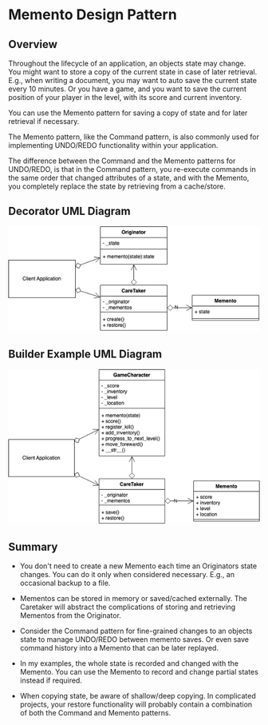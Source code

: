 # Memento Design Pattern
## Overview 
Throughout the lifecycle of an application, an objects state may change. You might want to store a copy of the current state in case of later retrieval. E.g., when writing a document, you may want to auto save the current state every 10 minutes. Or you have a game, and you want to save the current position of your player in the level, with its score and current inventory.

You can use the Memento pattern for saving a copy of state and for later retrieval if necessary.

The Memento pattern, like the Command pattern, is also commonly used for implementing UNDO/REDO functionality within your application.

The difference between the Command and the Memento patterns for UNDO/REDO, is that in the Command pattern, you re-execute commands in the same order that changed attributes of a state, and with the Memento, you completely replace the state by retrieving from a cache/store.

## Decorator UML Diagram
![alt text](image-2.png)

## Builder Example UML Diagram
![alt text](image-3.png)

## Summary
- You don't need to create a new Memento each time an Originators state changes. You can do it only when considered necessary. E.g., an occasional backup to a file.

- Mementos can be stored in memory or saved/cached externally. The Caretaker will abstract the complications of storing and retrieving Mementos from the Originator.

- Consider the Command pattern for fine-grained changes to an objects state to manage UNDO/REDO between memento saves. Or even save command history into a Memento that can be later replayed.

- In my examples, the whole state is recorded and changed with the Memento. You can use the Memento to record and change partial states instead if required.

- When copying state, be aware of shallow/deep copying. In complicated projects, your restore functionality will probably contain a combination of both the Command and Memento patterns.